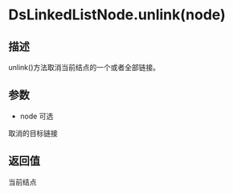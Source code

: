 # DsLinkedListNode.unlink(node)

## 描述

unlink()方法取消当前结点的一个或者全部链接。

## 参数

- node 可选

取消的目标链接

## 返回值

当前结点
